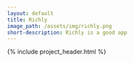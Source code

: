 ```yaml
---
layout: default
title: Richly
image_path: /assets/img/richly.png
short-description: Richly is a good app
---
```


{% include project_header.html %}

